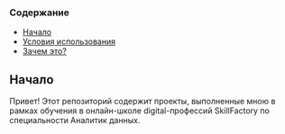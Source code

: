 ### Содержание<a class="anchor" id="contents"></a>
* [Начало](#ch_1)
* [Условия использования](#ch_2)
* [Зачем это?](#ch_3)

## Начало<a class="anchor" id="ch_1"></a>
Привет! Этот репозиторий содержит проекты, выполненные мною в рамках обучения в онлайн-школе digital-профессий SkillFactory по специальности Аналитик данных.
